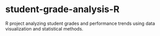 # student-grade-analysis-R
R project analyzing student grades and performance trends using data visualization and statistical methods.
